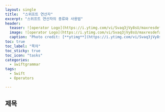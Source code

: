 ```yaml
---
layout: single
title:  "스위프트 연산자"
excerpt: "스위프트 연산자의 종류와 사용법"
header:
  teaser: ![operator Logo](https://i.ytimg.com/vi/Svaq3jVy8sU/maxresdefault.jpg){: width="50% heught="50%"}
  image: ![operator Logo](https://i.ytimg.com/vi/Svaq3jVy8sU/maxresdefault.jpg)
  caption: "Photo credit: [**ytimg**](https://i.ytimg.com/vi/Svaq3jVy8sU/)"
toc: true
toc_label: "목차"
toc_sticky: true
toc_icon: "tasks"
categories:
  - swiftgrammar
tags:
  - Swift
  - Operators

---
```

제목
---
